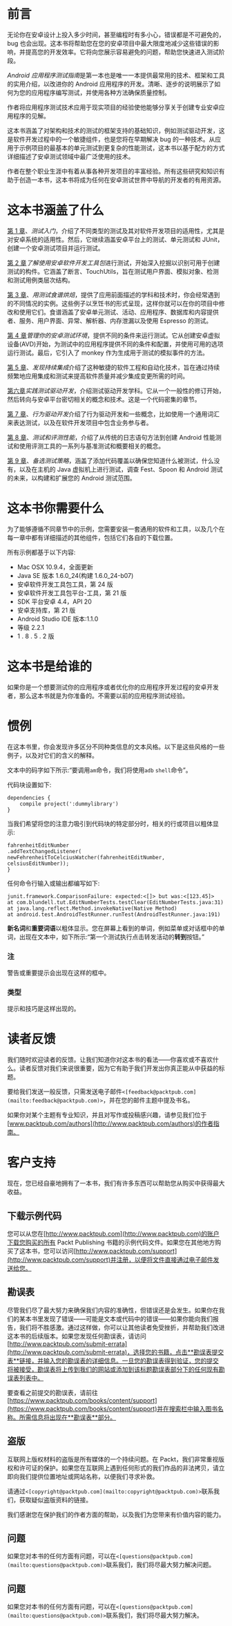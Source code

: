 # 前言

无论你在安卓设计上投入多少时间，甚至编程时有多小心，错误都是不可避免的，bug 也会出现。这本书将帮助您在您的安卓项目中最大限度地减少这些错误的影响，并提高您的开发效率。它将向您展示容易避免的问题，帮助您快速进入测试阶段。

*Android 应用程序测试指南*是第一本也是唯一一本提供最常用的技术、框架和工具的实用介绍，以改进你的 Android 应用程序的开发。清晰、逐步的说明展示了如何为您的应用程序编写测试，并使用各种方法确保质量控制。

作者将应用程序测试技术应用于现实项目的经验使他能够分享关于创建专业安卓应用程序的见解。

这本书涵盖了对架构和技术的测试的框架支持的基础知识，例如测试驱动开发，这是软件开发过程中的一个敏捷组件，也是您将在早期解决 bug 的一种技术。从应用于示例项目的最基本的单元测试到更复杂的性能测试，这本书以基于配方的方式详细描述了安卓测试领域中最广泛使用的技术。

作者在整个职业生涯中有着从事各种开发项目的丰富经验。所有这些研究和知识有助于创造一本书，这本书将成为任何在安卓测试世界中导航的开发者的有用资源。

# 这本书涵盖了什么

[第 1 章](1.html#page "Chapter 1. Getting Started with Testing")、*测试入门*，介绍了不同类型的测试及其对软件开发项目的适用性，尤其是对安卓系统的适用性。然后，它继续涵盖安卓平台上的测试、单元测试和 JUnit，创建一个安卓测试项目并运行测试。

[第 2 章](2.html#page "Chapter 2. Understanding Testing with the Android SDK")*了解使用安卓软件开发工具包*进行测试，开始深入挖掘以识别可用于创建测试的构件。它涵盖了断言、TouchUtils，旨在测试用户界面、模拟对象、检测和测试用例类层次结构。

[第 3 章](3.html#page "Chapter 3. Baking with Testing Recipes")、*用测试食谱烘焙*，提供了应用前面描述的学科和技术时，你会经常遇到的不同情况的实例。这些例子以烹饪书的形式呈现，这样你就可以在你的项目中修改和使用它们。食谱涵盖了安卓单元测试、活动、应用程序、数据库和内容提供者、服务、用户界面、异常、解析器、内存泄漏以及使用 Espresso 的测试。

[第 4 章](4.html#page "Chapter 4. Managing Your Android Testing Environment")*管理你的安卓测试环境*，提供不同的条件来运行测试。它从创建安卓虚拟设备(AVD)开始，为测试中的应用程序提供不同的条件和配置，并使用可用的选项运行测试。最后，它引入了 monkey 作为生成用于测试的模拟事件的方法。

[第 5 章](5.html#page "Chapter 5. Discovering Continuous Integration")、*发现持续集成*介绍了这种敏捷的软件工程和自动化技术，旨在通过持续频繁地应用集成和测试来提高软件质量并减少集成变更所需的时间。

[第六章](6.html#page "Chapter 6. Practicing Test-driven Development")*实践测试驱动开发*，介绍测试驱动开发学科。它从一个一般性的修订开始，然后转向与安卓平台密切相关的概念和技术。这是一个代码密集的章节。

[第 7 章](7.html#page "Chapter 7. Behavior-driven Development")、*行为驱动开发*介绍了行为驱动开发和一些概念，比如使用一个通用词汇来表达测试，以及在软件开发项目中包含业务参与者。

[第 8 章](8.html#page "Chapter 8. Testing and Profiling Performance")、*测试和评测性能*，介绍了从传统的日志语句方法到创建 Android 性能测试和使用评测工具的一系列与基准测试和概要相关的概念。

[第 9 章](9.html#page "Chapter 9. Alternative Testing Tactics")、*备选测试策略*，涵盖了添加代码覆盖以确保您知道什么被测试，什么没有，以及在主机的 Java 虚拟机上进行测试，调查 Fest、Spoon 和 Android 测试的未来，以构建和扩展您的 Android 测试范围。

# 这本书你需要什么

为了能够遵循不同章节中的示例，您需要安装一套通用的软件和工具，以及几个在每一章中都有详细描述的其他组件，包括它们各自的下载位置。

所有示例都基于以下内容:

*   Mac OSX 10.9.4，全面更新
*   Java SE 版本 1.6.0_24(构建 1.6.0_24-b07)
*   安卓软件开发工具包工具，第 24 版
*   安卓软件开发工具包平台-工具，第 21 版
*   SDK 平台安卓 4.4，API 20
*   安卓支持库，第 21 版
*   Android Studio IDE 版本:1.1.0
*   等级 2.2.1
*   1 . 8 . 5 . 2 版

# 这本书是给谁的

如果你是一个想要测试你的应用程序或者优化你的应用程序开发过程的安卓开发者，那么这本书就是为你准备的。不需要以前的应用程序测试经验。

# 惯例

在这本书里，你会发现许多区分不同种类信息的文本风格。以下是这些风格的一些例子，以及对它们的含义的解释。

文本中的码字如下所示:“要调用`am`命令，我们将使用`adb` `shell`命令”。

代码块设置如下:

```
dependencies {
    compile project(':dummylibrary')
}
```

当我们希望将您的注意力吸引到代码块的特定部分时，相关的行或项目以粗体显示:

```
fahrenheitEditNumber
.addTextChangedListener(
newFehrenheitToCelciusWatcher(fahrenheitEditNumber, celsiusEditNumber));
}

```

任何命令行输入或输出都编写如下:

```
junit.framework.ComparisonFailure: expected:<[]> but was:<[123.45]>
at com.blundell.tut.EditNumberTests.testClear(EditNumberTests.java:31)
at java.lang.reflect.Method.invokeNative(Native Method)
at android.test.AndroidTestRunner.runTest(AndroidTestRunner.java:191)
```

**新名词**和**重要词语**以粗体显示。您在屏幕上看到的单词，例如菜单或对话框中的单词，出现在文本中，如下所示:“第一个测试执行点击转发活动的**转到**按钮。”

### 注

警告或重要提示会出现在这样的框中。

### 类型

提示和技巧是这样出现的。

# 读者反馈

我们随时欢迎读者的反馈。让我们知道你对这本书的看法——你喜欢或不喜欢什么。读者反馈对我们来说很重要，因为它有助于我们开发出你真正能从中获益的标题。

要给我们发送一般反馈，只需发送电子邮件`<[feedback@packtpub.com](mailto:feedback@packtpub.com)>`，并在您的邮件主题中提及书名。

如果你对某个主题有专业知识，并且对写作或投稿感兴趣，请参见我们位于[www.packtpub.com/authors](http://www.packtpub.com/authors)的作者指南。

# 客户支持

现在，您已经自豪地拥有了一本书，我们有许多东西可以帮助您从购买中获得最大收益。

## 下载示例代码

您可以从您在[http://www.packtpub.com](http://www.packtpub.com)的账户下载您购买的所有 Packt Publishing 书籍的示例代码文件。如果您在其他地方购买了这本书，您可以访问[http://www.packtpub.com/support](http://www.packtpub.com/support)并注册，以便将文件直接通过电子邮件发送给您。

## 勘误表

尽管我们尽了最大努力来确保我们内容的准确性，但错误还是会发生。如果你在我们的某本书里发现了错误——可能是文本或代码中的错误——如果你能向我们报告，我们将不胜感激。通过这样做，你可以让其他读者免受挫折，并帮助我们改进这本书的后续版本。如果您发现任何勘误表，请访问[http://www.packtpub.com/submit-errata](http://www.packtpub.com/submit-errata)，选择您的书籍，点击**勘误表提交表**链接，并输入您的勘误表的详细信息。一旦您的勘误表得到验证，您的提交将被接受，勘误表将上传到我们的网站或添加到该标题勘误表部分下的任何现有勘误表列表中。

要查看之前提交的勘误表，请前往[https://www.packtpub.com/books/content/support](https://www.packtpub.com/books/content/support)并在搜索栏中输入图书名称。所需信息将出现在**勘误表**部分。

## 盗版

互联网上版权材料的盗版是所有媒体的一个持续问题。在 Packt，我们非常重视版权和许可证的保护。如果您在互联网上遇到任何形式的我们作品的非法拷贝，请立即向我们提供位置地址或网站名称，以便我们寻求补救。

请通过`<[copyright@packtpub.com](mailto:copyright@packtpub.com)>`联系我们，获取疑似盗版资料的链接。

我们感谢您在保护我们的作者方面的帮助，以及我们为您带来有价值内容的能力。

## 问题

如果您对本书的任何方面有问题，可以在`<[questions@packtpub.com](mailto:questions@packtpub.com)>`联系我们，我们将尽最大努力解决问题。

## 问题

如果您对本书的任何方面有问题，可以在`<[questions@packtpub.com](mailto:questions@packtpub.com)>`联系我们，我们将尽最大努力解决。